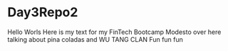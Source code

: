 # Day3Repo2

Hello Worls
Here is my text for my FinTech Bootcamp 
Modesto over here talking about pina coladas and WU TANG CLAN
Fun fun fun